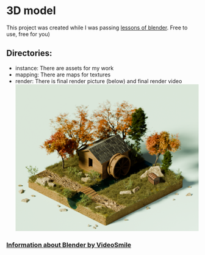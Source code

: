# 3D model
This project was created while I was passing [lessons of blender](https://crm.cloudlessons.ru/r/749938). Free to use, free for you)
## Directories:
- instance: There are assets for my work
- mapping: There are maps for textures
- render: There is final render picture (below) and final render video
![Screenshot](https://github.com/MaxTernat0r/WaterMill_LowPoly/blob/main/render/00.png)
### [Information about Blender by VideoSmile](https://humble-motion-298.notion.site/Blender-VideoSmile-1cda67fb8d174d84a2280cd65c9978d3?pvs=4)
